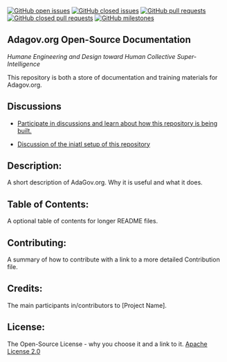 [![GitHub open issues](https://img.shields.io/github/issues/adagovorg/documentation?style=flat-square)](https://github.com/adagovorg/documentation/issues)
[![GitHub closed issues](https://img.shields.io/github/issues-closed-raw/adagovorg/documentation?style=flat-square)](https://github.com/adagovorg/documentation/issues?q=is%3Aissue+is%3Aclosed)
[![GitHub pull requests](https://img.shields.io/github/issues-pr/adagovorg/documentation)](https://github.com/adagovorg/documentation/pulls)
[![GitHub closed pull requests](https://img.shields.io/github/issues-pr-closed/adagovorg/documentation)](https://github.com/adagovorg/documentation/pulls?q=is%3Apr+is%3Aclosed)
[![GitHub milestones](https://img.shields.io/github/milestones/open/adagovorg/documentation?style=flat-square)](https://github.com/adagovorg/documentation/milestones)


## Adagov.org Open-Source Documentation
*Humane Engineering and Design toward Human Collective Super-Intelligence*

This repository is both a store of documentation and training materials for Adagov.org.

## Discussions

- [Participate in discussions and learn about how this repository is being built.](https://github.com/adagovorg/adagov-documentation/discussions)

- [Discussion of the iniatl setup of this repository](https://github.com/adagovorg/adagov-documentation/discussions/15)

## Description: 
A short description of AdaGov.org. Why it is useful and what it does.

## Table of Contents: 
A optional table of contents for longer README files.

## Contributing: 
A summary of how to contribute with a link to a more detailed Contribution file.

## Credits: 
The main participants in/contributors to [Project Name].

## License: 
The Open-Source License - why you choose it and a link to it.
[Apache License 2.0](https://github.com/stephen-rowan/adagov-documentation/blob/main/LICENSE.txt)
